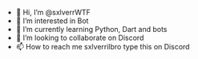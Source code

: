 - 👋 Hi, I’m @sxlverrWTF
- 👀 I’m interested in Bot
- 🌱 I’m currently learning Python, Dart and bots
- 💞️ I’m looking to collaborate on Discord
- 📫 How to reach me sxlverrilbro type this on Discord

<!---
sxlverrWTF/sxlverrWTF is a ✨ special ✨ repository because its `README.md` (this file) appears on your GitHub profile.
You can click the Preview link to take a look at your changes.
--->
